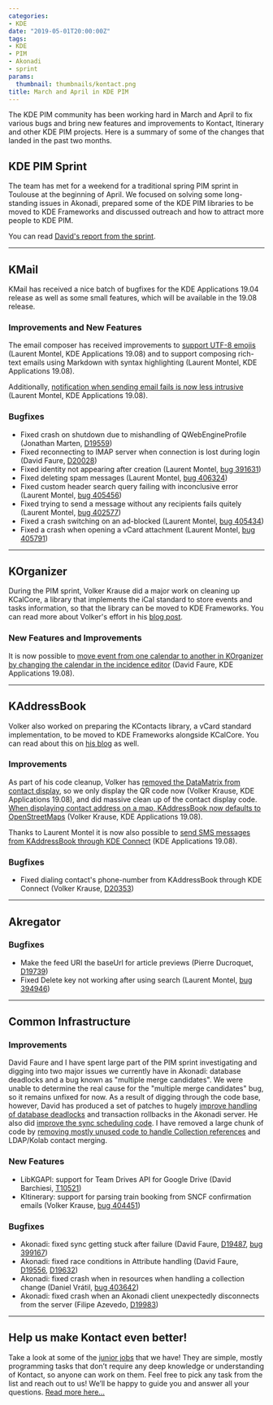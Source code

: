 ```yaml
---
categories:
- KDE
date: "2019-05-01T20:00:00Z"
tags:
- KDE
- PIM
- Akonadi
- sprint
params:
  thumbnail: thumbnails/kontact.png
title: March and April in KDE PIM
---
```

The KDE PIM community has been working hard in March and April to fix various
bugs and bring new features and improvements to Kontact, Itinerary and other
KDE PIM projects. Here is a summary of some of the changes that landed in the
past two months.

## KDE PIM Sprint

The team has met for a weekend for a traditional spring PIM sprint in Toulouse
at the beginning of April. We focused on solving some long-standing issues in Akonadi,
prepared some of the KDE PIM libraries to be moved to KDE Frameworks and discussed
outreach and how to attract more people to KDE PIM.

You can read [David's report from the sprint][dfaure-blog].

---

## KMail

KMail has received a nice batch of bugfixes for the KDE Applications 19.04 release
as well as some small features, which will be available in the 19.08 release.

### Improvements and New Features

The email composer has received improvements to [support UTF-8 emojis][bug405455]
(Laurent Montel, KDE Applications 19.08) and to support composing rich-text emails
using Markdown with syntax highlighting (Laurent Montel, KDE Applications 19.08).

Additionally, [notification when sending email fails is now less intrusive][bug405775]
(Laurent Montel, KDE Applications 19.08).

### Bugfixes
* Fixed crash on shutdown due to mishandling of QWebEngineProfile (Jonathan Marten, [D19559][D19559])
* Fixed reconnecting to IMAP server when connection is lost during login (David Faure, [D20028][D20028])
* Fixed identity not appearing after creation (Laurent Montel, [bug 391631][bug391631])
* Fixed deleting spam messages (Laurent Montel, [bug 406324][bug406324])
* Fixed custom header search query failing with inconclusive error (Laurent Montel, [bug 405456][bug405456])
* Fixed trying to send a message without any recipients fails quitely (Laurent Montel, [bug 402577][bug402577])
* Fixed a crash switching on an ad-blocked (Laurent Montel, [bug 405434][bug405434])
* Fixed a crash when opening a vCard attachment (Laurent Montel, [bug 405791][bug405791])

---

## KOrganizer

During the PIM sprint, Volker Krause did a major work on cleaning up KCalCore,
a library that implements the iCal standard to store events and tasks information,
so that the library can be moved to KDE Frameworks. You can read more about Volker's
effort in his [blog post][volker-blog].

### New Features and Improvements

It is now possible to
[move event from one calendar to another in KOrganizer by changing the calendar in the incidence editor][D20340]
(David Faure, KDE Applications 19.08).

---

## KAddressBook

Volker also worked on preparing the KContacts library, a vCard standard
implementation, to be moved to KDE Frameworks alongside KCalCore. You can read
about this on [his blog][volker-blog] as well.

### Improvements
As part of his code cleanup, Volker has [removed the DataMatrix from contact display][D20339],
so we only display the QR code now (Volker Krause, KDE Applications 19.08),
and did massive clean up of the contact display code.
[When displaying contact address on a map, KAddressBook now defaults to OpenStreetMaps][D20354]
(Volker Krause, KDE Applications 19.08).

Thanks to Laurent Montel it is now also possible to
[send SMS messages from KAddressBook through KDE Connect][bug406176]
(KDE Applications 19.08).

### Bugfixes
* Fixed dialing contact's phone-number from KAddressBook through KDE Connect (Volker Krause, [D20353][D20353])

---

## Akregator

### Bugfixes

* Make the feed URI the baseUrl for article previews (Pierre Ducroquet, [D19739][D19739])
* Fixed Delete key not working after using search (Laurent Montel, [bug 394946][bug394946])

---

## Common Infrastructure

### Improvements

David Faure and I have spent large part of the PIM sprint investigating and digging
into two major issues we currently have in Akonadi: database deadlocks and a bug
known as "multiple merge candidates". We were unable to determine the real cause
for the "multiple merge candidates" bug, so it remains unfixed for now. As a result
of digging through the code base, however, David has produced a set of patches to
hugely [improve handling of database deadlocks][D20291] and transaction rollbacks in the
Akonadi server. He also did [improve the sync scheduling code][D20505]. I have
removed a large chunk of code by [removing mostly unused code to handle Collection references][D19942]
and LDAP/Kolab contact merging.

### New Features
* LibKGAPI: support for Team Drives API for Google Drive (David Barchiesi, [T10521][T10521])
* KItinerary: support for parsing train booking from SNCF confirmation emails (Volker Krause, [bug 404451][bug404451])

### Bugfixes
* Akonadi: fixed sync getting stuck after failure (David Faure, [D19487][D19487], [bug 399167][bug399167])
* Akonadi: fixed race conditions in Attribute handling (David Faure, [D19556][D19556], [D19632][D19632])
* Akonadi: fixed crash when in resources when handling a collection change (Daniel Vrátil, [bug 403642][bug403642])
* Akonadi: fixed crash when an Akonadi client unexpectedly disconnects from the server (Filipe Azevedo, [D19983][D19983])

---

## Help us make Kontact even better!
Take a look at some of the [junior jobs][junior-jobs] that we have! They are simple, mostly
programming tasks that don’t require any deep knowledge or understanding of Kontact, so anyone
can work on them. Feel free to pick any task from the list and reach out to us! We’ll be happy
to guide you and answer all your questions. [Read more here…][junior-jobs-blog]

[dfaure-blog]: https://blogs.kde.org/2019/04/17/2019-toulouse-pim-sprint-report
[volker-blog]: https://volkerkrause.eu/2019/04/27/kf5-kcontacts-and-kcalcore.html
[junior-jobs]: https://phabricator.kde.org/tag/kde_pim_junior_jobs
[junior-jobs-blog]: /2018/08/kde-pim-junior-jobs-are-opened
[bug391631]: https://bugs.kde.org/show_bug.cgi?id=391631
[bug394946]: https://bugs.kde.org/show_bug.cgi?id=394946
[bug399167]: https://bugs.kde.org/show_bug.cgi?id=399167
[bug402577]: https://bugs.kde.org/show_bug.cgi?id=402577
[bug403642]: https://bugs.kde.org/show_bug.cgi?id=403642
[bug404451]: https://bugs.kde.org/show_bug.cgi?id=404451
[bug405434]: https://bugs.kde.org/show_bug.cgi?id=405434
[bug405455]: https://bugs.kde.org/show_bug.cgi?id=405455
[bug405456]: https://bugs.kde.org/show_bug.cgi?id=405456
[bug405775]: https://bugs.kde.org/show_bug.cgi?id=405775
[bug405791]: https://bugs.kde.org/show_bug.cgi?id=405791
[bug406176]: https://bugs.kde.org/show_bug.cgi?id=406176
[bug406324]: https://bugs.kde.org/show_bug.cgi?id=406324
[D19487]: https://phabricator.kde.org/D19487
[D19556]: https://phabricator.kde.org/D19556
[D19559]: https://phabricator.kde.org/D19559
[D19632]: https://phabricator.kde.org/D19632
[D19739]: https://phabricator.kde.org/D19739
[D19942]: https://phabricator.kde.org/D19942
[D19983]: https://phabricator.kde.org/D19983
[D20028]: https://phabricator.kde.org/D20028
[D20291]: https://phabricator.kde.org/D20291
[D20339]: https://phabricator.kde.org/D20339
[D20340]: https://phabricator.kde.org/D20340
[D20353]: https://phabricator.kde.org/D20353
[D20354]: https://phabricator.kde.org/D20354
[D20505]: https://phabricator.kde.org/D20505
[T10521]: https://phabricator.kde.org/T10521
